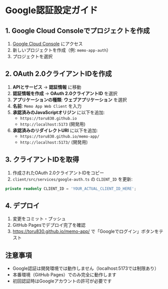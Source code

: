 # Google認証設定ガイド

## 1. Google Cloud Consoleでプロジェクトを作成

1. [Google Cloud Console](https://console.cloud.google.com/) にアクセス
2. 新しいプロジェクトを作成（例: `memo-app-auth`）
3. プロジェクトを選択

## 2. OAuth 2.0クライアントIDを作成

1. **APIとサービス** → **認証情報** に移動
2. **認証情報を作成** → **OAuth 2.0クライアントID** を選択
3. **アプリケーションの種類**: **ウェブアプリケーション** を選択
4. **名前**: `Memo App Web Client` を入力
5. **承認済みのJavaScriptオリジン** に以下を追加:
   - `https://toru830.github.io`
   - `http://localhost:5173` (開発用)
6. **承認済みのリダイレクトURI** に以下を追加:
   - `https://toru830.github.io/memo-app/`
   - `http://localhost:5173/` (開発用)

## 3. クライアントIDを取得

1. 作成されたOAuth 2.0クライアントIDをコピー
2. `client/src/services/google-auth.ts` の `CLIENT_ID` を更新:

```typescript
private readonly CLIENT_ID = 'YOUR_ACTUAL_CLIENT_ID_HERE';
```

## 4. デプロイ

1. 変更をコミット・プッシュ
2. GitHub Pagesでデプロイ完了を確認
3. https://toru830.github.io/memo-app/ で「Googleでログイン」ボタンをテスト

## 注意事項

- Google認証は開発環境では動作しません（localhost:5173では制限あり）
- 本番環境（GitHub Pages）でのみ完全に動作します
- 初回認証時はGoogleアカウントの許可が必要です

